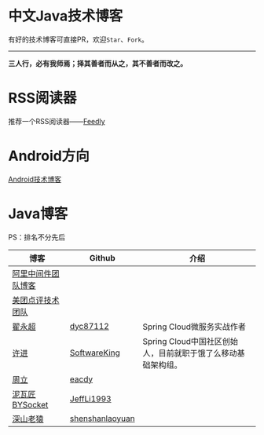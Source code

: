 # 中文Java技术博客
有好的技术博客可直接PR，欢迎`Star`、`Fork`。

---

**三人行，必有我师焉；择其善者而从之，其不善者而改之。**

# RSS阅读器
推荐一个RSS阅读器——[Feedly](http://feedly.com/)

# Android方向
[Android技术博客](/README-Android.md)

# Java博客
PS：排名不分先后

博客|Github|介绍
---|---|---
[阿里中间件团队博客](http://jm.taobao.org/)|[]()|
[美团点评技术团队](http://tech.meituan.com/)|[]()|
[翟永超](http://blog.didispace.com/)|[dyc87112](https://github.com/dyc87112)|Spring Cloud微服务实战作者
[许进](http://xujin.org/)|[SoftwareKing](https://github.com/softwareking)|Spring Cloud中国社区创始人，目前就职于饿了么移动基础架构组。
[周立](http://www.itmuch.com/)|[eacdy](https://github.com/eacdy)|
[泥瓦匠BYSocket](http://www.bysocket.com/)|[JeffLi1993](https://github.com/JeffLi1993)|
[深山老猿](http://shenshanlaoyuan.com/)|[shenshanlaoyuan](https://github.com/shenshanlaoyuan)|
